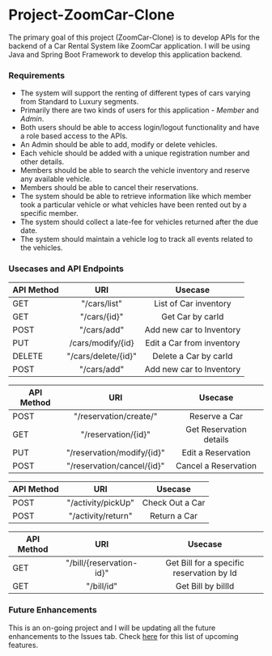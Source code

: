 # Project-ZoomCar-Clone

The primary goal of this project (ZoomCar-Clone) is to develop APIs
for the backend of a Car Rental System like ZoomCar application.
I will be using Java and Spring Boot Framework to develop this application backend.

### Requirements
- The system will support the renting of different types of cars varying from Standard to Luxury segments.
- Primarily there are two kinds of users for this application - *Member* and *Admin*.
- Both users should be able to access login/logout functionality and have
  a role based access to the APIs.
- An Admin should be able to add, modify or delete vehicles.
- Each vehicle should be added with a unique registration number and other details.
- Members should be able to search the vehicle inventory and reserve any available vehicle.
- Members should be able to cancel their reservations.
- The system should be able to retrieve information like which member took a particular vehicle or what vehicles have been rented out by a specific member.
- The system should collect a late-fee for vehicles returned after the due date.
- The system should maintain a vehicle log to track all events related to the vehicles.

### Usecases and API Endpoints
| API Method        | URI           | Usecase  |
| ------------- |:-------------:| :-----:|
| GET      | "/cars/list" | List of Car inventory |
| GET      | "/cars/{id}" | Get Car by carId |
| POST    | "/cars/add"      |   Add new car to Inventory |
| PUT      | /cars/modify/{id} | Edit a Car from inventory |
| DELETE      | "/cars/delete/{id}" | Delete a Car by carId |
| POST    | "/cars/add"      |   Add new car to Inventory |

| API Method        | URI           | Usecase  |
| ------------- |:-------------:| :-----:|
| POST    | "/reservation/create/"     |   Reserve a Car |
| GET      | "/reservation/{id}" | Get Reservation details |
| PUT    | "/reservation/modify/{id}"  |   Edit a Reservation |
| POST      | "/reservation/cancel/{id}" | Cancel a Reservation |

| API Method        | URI           | Usecase  |
| ------------- |:-------------:| :-----:|
| POST    | "/activity/pickUp"    |  Check Out a Car |
| POST    | "/activity/return"    |   Return a Car |

| API Method        | URI           | Usecase  |
| ------------- |:-------------:| :-----:|
| GET    | "/bill/{reservation-id}"    |  Get Bill for a specific reservation by Id |
| GET    | "/bill/id"    |   Get Bill by billId |


### Future Enhancements
This is an on-going project and I will be updating all the future enhancements to the
Issues tab. Check [here](https://github.com/Manju-panthangi/Zoom-Car-Clone/issues) for this list of upcoming features.
